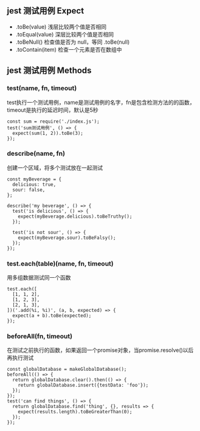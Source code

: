 ## jest 测试用例 Expect
- .toBe(value) 浅层比较两个值是否相同
- .toEqual(value) 深层比较两个值是否相同
- .toBeNull() 检查值是否为 null，等同 .toBe(null)
- .toContain(item) 检查一个元素是否在数组中

## jest 测试用例 Methods
### test(name, fn, timeout)
test执行一个测试用例，name是测试用例的名字，fn是包含检测方法的的函数，timeout是执行的延迟时间，默认是5秒
```
const sum = require('./index.js');
test('sum测试用例', () => {
  expect(sum(1, 2)).toBe(3);
});
```

### describe(name, fn)
创建一个区域，将多个测试放在一起测试
```
const myBeverage = {
  delicious: true,
  sour: false,
};

describe('my beverage', () => {
  test('is delicious', () => {
    expect(myBeverage.delicious).toBeTruthy();
  });

  test('is not sour', () => {
    expect(myBeverage.sour).toBeFalsy();
  });
});
```
### test.each(table)(name, fn, timeout)
用多组数据测试同一个函数
```
test.each([
  [1, 1, 2],
  [1, 2, 3],
  [2, 1, 3],
])('.add(%i, %i)', (a, b, expected) => {
  expect(a + b).toBe(expected);
});
```
### beforeAll(fn, timeout)
在测试之前执行的函数，如果返回一个promise对象，当promise.resolve()以后再执行测试
```
const globalDatabase = makeGlobalDatabase();
beforeAll(() => {
  return globalDatabase.clear().then(() => {
    return globalDatabase.insert({testData: 'foo'});
  });
});
test('can find things', () => {
  return globalDatabase.find('thing', {}, results => {
    expect(results.length).toBeGreaterThan(0);
  });
});
```